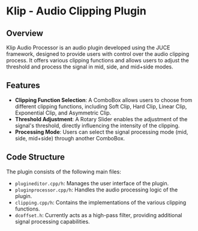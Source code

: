 # Klip - Audio Clipping Plugin

## Overview
Klip Audio Processor is an audio plugin developed using the JUCE framework, designed to provide users with control over the audio clipping process. It offers various clipping functions and allows users to adjust the threshold and process the signal in mid, side, and mid+side modes.

## Features
- **Clipping Function Selection**: A ComboBox allows users to choose from different clipping functions, including Soft Clip, Hard Clip, Linear Clip, Exponential Clip, and Asymmetric Clip.
- **Threshold Adjustment**: A Rotary Slider enables the adjustment of the signal's threshold, directly influencing the intensity of the clipping.
- **Processing Mode**: Users can select the signal processing mode (mid, side, mid+side) through another ComboBox.

## Code Structure
The plugin consists of the following main files:
- `plugineditor.cpp/h`: Manages the user interface of the plugin.
- `pluginprocessor.cpp/h`: Handles the audio processing logic of the plugin.
- `clipping.cpp/h`: Contains the implementations of the various clipping functions.
- `dcoffset.h`: Currently acts as a high-pass filter, providing additional signal processing capabilities.


